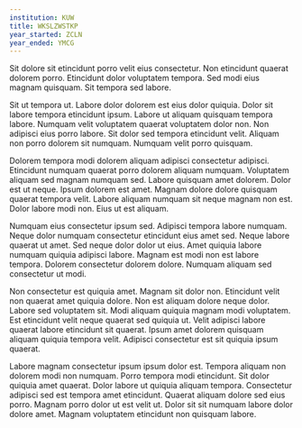 ```yaml
---
institution: KUW
title: WKSLZWSTKP
year_started: ZCLN
year_ended: YMCG
---
```


Sit dolore sit etincidunt porro velit eius consectetur. Non etincidunt quaerat dolorem porro. Etincidunt dolor voluptatem tempora. Sed modi eius magnam quisquam. Sit tempora sed labore.

Sit ut tempora ut. Labore dolor dolorem est eius dolor quiquia. Dolor sit labore tempora etincidunt ipsum. Labore ut aliquam quisquam tempora labore. Numquam velit voluptatem quaerat voluptatem dolor non. Non adipisci eius porro labore. Sit dolor sed tempora etincidunt velit. Aliquam non porro dolorem sit numquam. Numquam velit porro quisquam.

Dolorem tempora modi dolorem aliquam adipisci consectetur adipisci. Etincidunt numquam quaerat porro dolorem aliquam numquam. Voluptatem aliquam sed magnam numquam sed. Labore quisquam amet dolorem. Dolor est ut neque. Ipsum dolorem est amet. Magnam dolore dolore quisquam quaerat tempora velit. Labore aliquam numquam sit neque magnam non est. Dolor labore modi non. Eius ut est aliquam.

Numquam eius consectetur ipsum sed. Adipisci tempora labore numquam. Neque dolor numquam consectetur etincidunt eius amet sed. Neque labore quaerat ut amet. Sed neque dolor dolor ut eius. Amet quiquia labore numquam quiquia adipisci labore. Magnam est modi non est labore tempora. Dolorem consectetur dolorem dolore. Numquam aliquam sed consectetur ut modi.

Non consectetur est quiquia amet. Magnam sit dolor non. Etincidunt velit non quaerat amet quiquia dolore. Non est aliquam dolore neque dolor. Labore sed voluptatem sit. Modi aliquam quiquia magnam modi voluptatem. Est etincidunt velit neque quaerat sed quiquia ut. Velit adipisci labore quaerat labore etincidunt sit quaerat. Ipsum amet dolorem quisquam aliquam quiquia tempora velit. Adipisci consectetur est sit quiquia ipsum quaerat.

Labore magnam consectetur ipsum ipsum dolor est. Tempora aliquam non dolorem modi non numquam. Porro tempora modi etincidunt. Sit dolor quiquia amet quaerat. Dolor labore ut quiquia aliquam tempora. Consectetur adipisci sed est tempora amet etincidunt. Quaerat aliquam dolore sed eius porro. Magnam porro dolor ut est velit ut. Dolor sit sit numquam labore dolor dolore amet. Magnam voluptatem etincidunt non quisquam labore.
    